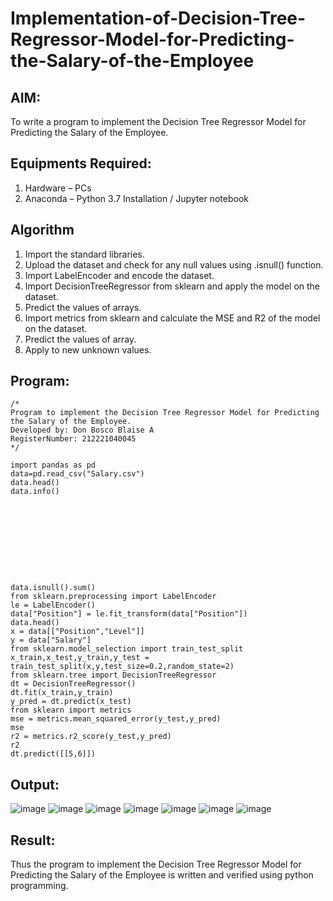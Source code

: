 # Implementation-of-Decision-Tree-Regressor-Model-for-Predicting-the-Salary-of-the-Employee

## AIM:
To write a program to implement the Decision Tree Regressor Model for Predicting the Salary of the Employee.

## Equipments Required:
1. Hardware – PCs
2. Anaconda – Python 3.7 Installation / Jupyter notebook

## Algorithm
1. Import the standard libraries.
2. Upload the dataset and check for any null values using .isnull() function.
3. Import LabelEncoder and encode the dataset.
4. Import DecisionTreeRegressor from sklearn and apply the model on the dataset.
5. Predict the values of arrays.
6. Import metrics from sklearn and calculate the MSE and R2 of the model on the dataset.
7. Predict the values of array.
8. Apply to new unknown values.

## Program:
```
/*
Program to implement the Decision Tree Regressor Model for Predicting the Salary of the Employee.
Developed by: Don Bosco Blaise A
RegisterNumber: 212221040045
*/

import pandas as pd
data=pd.read_csv("Salary.csv")
data.head()
data.info()
```
```









```
```
data.isnull().sum()
from sklearn.preprocessing import LabelEncoder
le = LabelEncoder()
data["Position"] = le.fit_transform(data["Position"])
data.head()
x = data[["Position","Level"]]
y = data["Salary"]
from sklearn.model_selection import train_test_split
x_train,x_test,y_train,y_test = train_test_split(x,y,test_size=0.2,random_state=2)
from sklearn.tree import DecisionTreeRegressor
dt = DecisionTreeRegressor()
dt.fit(x_train,y_train)
y_pred = dt.predict(x_test)
from sklearn import metrics
mse = metrics.mean_squared_error(y_test,y_pred)
mse
r2 = metrics.r2_score(y_test,y_pred)
r2
dt.predict([[5,6]])
```

## Output:
![image](https://github.com/DonBoscoBlaiseA/Implementation-of-Decision-Tree-Regressor-Model-for-Predicting-the-Salary-of-the-Employee/assets/140850829/f52cb404-babf-4065-9e64-35464c0ee2f3)
![image](https://github.com/DonBoscoBlaiseA/Implementation-of-Decision-Tree-Regressor-Model-for-Predicting-the-Salary-of-the-Employee/assets/140850829/c792367e-9fc8-42f8-9b5e-e83eaf56645b)
![image](https://github.com/DonBoscoBlaiseA/Implementation-of-Decision-Tree-Regressor-Model-for-Predicting-the-Salary-of-the-Employee/assets/140850829/c757d5f3-d19f-464c-8c0d-fabe4dd7bc25)
![image](https://github.com/DonBoscoBlaiseA/Implementation-of-Decision-Tree-Regressor-Model-for-Predicting-the-Salary-of-the-Employee/assets/140850829/99014278-baa6-470c-a391-35cbeffe2077)
![image](https://github.com/DonBoscoBlaiseA/Implementation-of-Decision-Tree-Regressor-Model-for-Predicting-the-Salary-of-the-Employee/assets/140850829/c30fe91c-c749-42ad-9c81-47cc6d6f5462)
![image](https://github.com/DonBoscoBlaiseA/Implementation-of-Decision-Tree-Regressor-Model-for-Predicting-the-Salary-of-the-Employee/assets/140850829/dfe4857e-78ef-4c0d-859d-c28bff7a321d)
![image](https://github.com/DonBoscoBlaiseA/Implementation-of-Decision-Tree-Regressor-Model-for-Predicting-the-Salary-of-the-Employee/assets/140850829/0c688025-fe23-465a-a176-6524d74ed7b8)



## Result:
Thus the program to implement the Decision Tree Regressor Model for Predicting the Salary of the Employee is written and verified using python programming.
